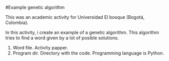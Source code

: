 #Example genetic algorithm

This was an academic activity for Universidad El bosque (Bogotá, Colombia).

In this activity, i create an example of a genetic algorithm. This algorithm tries to find a word given by a lot of posible solutions.

1. Word file. Activity papper.
2. Program dir. Directory with the code. Programming language is Python. 
